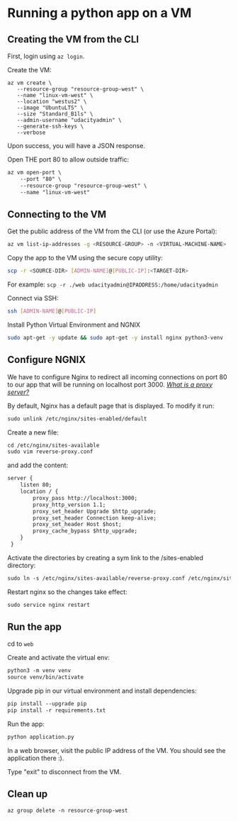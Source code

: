 # Running a python app on a VM

## Creating the VM from the CLI

First, login using `az login`.

Create the VM:
```
az vm create \
   --resource-group "resource-group-west" \
   --name "linux-vm-west" \
   --location "westus2" \
   --image "UbuntuLTS" \
   --size "Standard_B1ls" \
   --admin-username "udacityadmin" \
   --generate-ssh-keys \
   --verbose
```
Upon success, you will have a JSON response.

Open THE port 80 to allow outside traffic:
```markdown
az vm open-port \
    --port "80" \
    --resource-group "resource-group-west" \
    --name "linux-vm-west"
```

## Connecting to the VM

Get the public address of the VM from the CLI (or use the Azure Portal): 
```bash
az vm list-ip-addresses -g <RESOURCE-GROUP> -n <VIRTUAL-MACHINE-NAME>
```

Copy the app to the VM using the secure copy utility:
```bash
scp -r <SOURCE-DIR> [ADMIN-NAME]@[PUBLIC-IP]:<TARGET-DIR>
```
For example: `scp -r ./web udacityadmin@IPADDRESS:/home/udacityadmin`


Connect via SSH:
```bash
ssh [ADMIN-NAME]@[PUBLIC-IP]
```

Install Python Virtual Environment and NGNIX
```bash
sudo apt-get -y update && sudo apt-get -y install nginx python3-venv
```

## Configure NGNIX

We have to configure Nginx to redirect all incoming connections on port 80 to our app that will be running on localhost port 3000.
[_What is a proxy server?_](https://www.nginx.com/resources/glossary/reverse-proxy-server/)

By default, Nginx has a default page that is displayed. To modify it run:
```markdown
sudo unlink /etc/nginx/sites-enabled/default
```
Create a new file:
```markdown
cd /etc/nginx/sites-available
sudo vim reverse-proxy.conf
```
and add the content:
```markdown
server {
    listen 80;
    location / {
        proxy_pass http://localhost:3000;
        proxy_http_version 1.1;
        proxy_set_header Upgrade $http_upgrade;
        proxy_set_header Connection keep-alive;
        proxy_set_header Host $host;
        proxy_cache_bypass $http_upgrade;
    }
 }
```

Activate the directories by creating a sym link to the /sites-enabled directory:
```markdown
sudo ln -s /etc/nginx/sites-available/reverse-proxy.conf /etc/nginx/sites-enabled/reverse-proxy.conf
```

Restart nginx so the changes take effect:
```markdown
sudo service nginx restart
```

## Run the app

cd to `web`

Create and activate the virtual env:
```markdown
python3 -m venv venv
source venv/bin/activate
```

Upgrade pip in our virtual environment and install dependencies:
```markdown
pip install --upgrade pip 
pip install -r requirements.txt
```

Run the app:
```markdown
python application.py
```

In a web browser, visit the public IP address of the VM. You should see the application there :).

Type "exit" to disconnect from the VM.

## Clean up

```markdown
az group delete -n resource-group-west
```